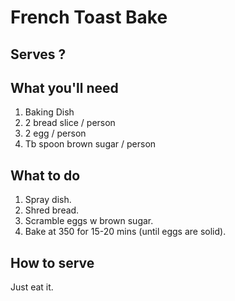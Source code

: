# French Toast Bake

## Serves ?

## What you'll need
1. Baking Dish
2. 2 bread slice / person
3. 2 egg / person
4. Tb spoon brown sugar / person

## What to do
1. Spray dish.
2. Shred bread.
3. Scramble eggs w brown sugar.
4. Bake at 350 for 15-20 mins (until eggs are solid).

## How to serve
Just eat it.
